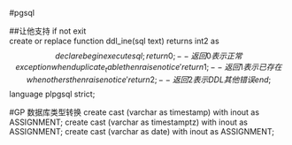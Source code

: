 #pgsql

##让他支持 if not exit  
create or replace function ddl_ine(sql text) returns int2 as $$
declare
begin
  execute sql;
  return 0;  -- 返回0表示正常
  exception when duplicate_table then
    raise notice '%', SQLERRM;
    return 1;  -- 返回1表示已存在
  when others then
    raise notice '%ERROR: % %create table error:  %', chr(10), SQLERRM, chr(10), sql;
    return 2;  -- 返回2表示DDL其他错误
end;
$$ language plpgsql strict;  



#GP  数据库类型转换
create cast (varchar as timestamp) with inout as ASSIGNMENT;
create cast (varchar as timestamptz) with inout as ASSIGNMENT;
create cast (varchar as date) with inout as ASSIGNMENT;

